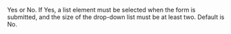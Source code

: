 Yes or No. If Yes, a list element must be selected when the form is submitted, and the size of
the drop-down list must be at least two. Default is No.
